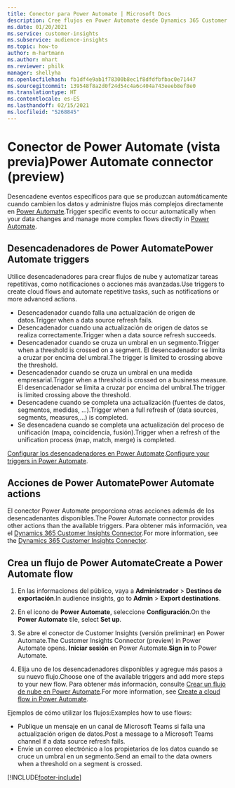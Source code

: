 ```yaml
---
title: Conector para Power Automate | Microsoft Docs
description: Cree flujos en Power Automate desde Dynamics 365 Customer Insights.
ms.date: 01/20/2021
ms.service: customer-insights
ms.subservice: audience-insights
ms.topic: how-to
author: m-hartmann
ms.author: mhart
ms.reviewer: philk
manager: shellyha
ms.openlocfilehash: fb1df4e9ab1f78300b8ec1f8dfdfbfbac0e71447
ms.sourcegitcommit: 139548f8a2d0f24d54c4a6c404a743eeeb8ef8e0
ms.translationtype: HT
ms.contentlocale: es-ES
ms.lasthandoff: 02/15/2021
ms.locfileid: "5268845"
---
```

# <a name="power-automate-connector-preview"></a><span data-ttu-id="a3f64-103">Conector de Power Automate (vista previa)</span><span class="sxs-lookup"><span data-stu-id="a3f64-103">Power Automate connector (preview)</span></span>

<span data-ttu-id="a3f64-104">Desencadene eventos específicos para que se produzcan automáticamente cuando cambien los datos y administre flujos más complejos directamente en [Power Automate](https://flow.microsoft.com/).</span><span class="sxs-lookup"><span data-stu-id="a3f64-104">Trigger specific events to occur automatically when your data changes and manage more complex flows directly in [Power Automate](https://flow.microsoft.com/).</span></span>

## <a name="power-automate-triggers"></a><span data-ttu-id="a3f64-105">Desencadenadores de Power Automate</span><span class="sxs-lookup"><span data-stu-id="a3f64-105">Power Automate triggers</span></span>

<span data-ttu-id="a3f64-106">Utilice desencadenadores para crear flujos de nube y automatizar tareas repetitivas, como notificaciones o acciones más avanzadas.</span><span class="sxs-lookup"><span data-stu-id="a3f64-106">Use triggers to create cloud flows and automate repetitive tasks, such as notifications or more advanced actions.</span></span> 

- <span data-ttu-id="a3f64-107">Desencadenador cuando falla una actualización de origen de datos.</span><span class="sxs-lookup"><span data-stu-id="a3f64-107">Trigger when a data source refresh fails.</span></span> 
- <span data-ttu-id="a3f64-108">Desencadenador cuando una actualización de origen de datos se realiza correctamente.</span><span class="sxs-lookup"><span data-stu-id="a3f64-108">Trigger when a data source refresh succeeds.</span></span>
- <span data-ttu-id="a3f64-109">Desencadenador cuando se cruza un umbral en un segmento.</span><span class="sxs-lookup"><span data-stu-id="a3f64-109">Trigger when a threshold is crossed on a segment.</span></span> <span data-ttu-id="a3f64-110">El desencadenador se limita a cruzar por encima del umbral.</span><span class="sxs-lookup"><span data-stu-id="a3f64-110">The trigger is limited to crossing above the threshold.</span></span>
- <span data-ttu-id="a3f64-111">Desencadenador cuando se cruza un umbral en una medida empresarial.</span><span class="sxs-lookup"><span data-stu-id="a3f64-111">Trigger when a threshold is crossed on a business measure.</span></span> <span data-ttu-id="a3f64-112">El desencadenador se limita a cruzar por encima del umbral.</span><span class="sxs-lookup"><span data-stu-id="a3f64-112">The trigger is limited crossing above the threshold.</span></span>
- <span data-ttu-id="a3f64-113">Desencadene cuando se completa una actualización (fuentes de datos, segmentos, medidas, ...).</span><span class="sxs-lookup"><span data-stu-id="a3f64-113">Trigger when a full refresh of (data sources, segments, measures,...) is completed.</span></span>
- <span data-ttu-id="a3f64-114">Se desencadena cuando se completa una actualización del proceso de unificación (mapa, coincidencia, fusión).</span><span class="sxs-lookup"><span data-stu-id="a3f64-114">Trigger when a refresh of the unification process (map, match, merge) is completed.</span></span>

<span data-ttu-id="a3f64-115">[Configurar los desencadenadores en Power Automate](https://flow.microsoft.com/connectors/shared_customerinsights/dynamics-365-customer-insights-connector/).</span><span class="sxs-lookup"><span data-stu-id="a3f64-115">[Configure your triggers in Power Automate](https://flow.microsoft.com/connectors/shared_customerinsights/dynamics-365-customer-insights-connector/).</span></span>

## <a name="power-automate-actions"></a><span data-ttu-id="a3f64-116">Acciones de Power Automate</span><span class="sxs-lookup"><span data-stu-id="a3f64-116">Power Automate actions</span></span>
<span data-ttu-id="a3f64-117">El conector Power Automate proporciona otras acciones además de los desencadenantes disponibles.</span><span class="sxs-lookup"><span data-stu-id="a3f64-117">The Power Automate connector provides other actions than the available triggers.</span></span> <span data-ttu-id="a3f64-118">Para obtener más información, vea el [Dynamics 365 Customer Insights Connector](https://docs.microsoft.com/connectors/customerinsights/).</span><span class="sxs-lookup"><span data-stu-id="a3f64-118">For more information, see the [Dynamics 365 Customer Insights Connector](https://docs.microsoft.com/connectors/customerinsights/).</span></span>

## <a name="create-a-power-automate-flow"></a><span data-ttu-id="a3f64-119">Crea un flujo de Power Automate</span><span class="sxs-lookup"><span data-stu-id="a3f64-119">Create a Power Automate flow</span></span>

1. <span data-ttu-id="a3f64-120">En las informaciones del público, vaya a **Administrador** > **Destinos de exportación**.</span><span class="sxs-lookup"><span data-stu-id="a3f64-120">In audience insights, go to **Admin** > **Export destinations**.</span></span>

1. <span data-ttu-id="a3f64-121">En el icono de **Power Automate**, seleccione **Configuración**.</span><span class="sxs-lookup"><span data-stu-id="a3f64-121">On the **Power Automate** tile, select **Set up**.</span></span>

1. <span data-ttu-id="a3f64-122">Se abre el conector de Customer Insights (versión preliminar) en Power Automate.</span><span class="sxs-lookup"><span data-stu-id="a3f64-122">The Customer Insights Connector (preview) in Power Automate opens.</span></span> <span data-ttu-id="a3f64-123">**Iniciar sesión** en Power Automate.</span><span class="sxs-lookup"><span data-stu-id="a3f64-123">**Sign in** to Power Automate.</span></span>

1. <span data-ttu-id="a3f64-124">Elija uno de los desencadenadores disponibles y agregue más pasos a su nuevo flujo.</span><span class="sxs-lookup"><span data-stu-id="a3f64-124">Choose one of the available triggers and add more steps to your new flow.</span></span> <span data-ttu-id="a3f64-125">Para obtener más información, consulte [Crear un flujo de nube en Power Automate](https://docs.microsoft.com/power-automate/get-started-logic-flow).</span><span class="sxs-lookup"><span data-stu-id="a3f64-125">For more information, see [Create a cloud flow in Power Automate](https://docs.microsoft.com/power-automate/get-started-logic-flow).</span></span>

<span data-ttu-id="a3f64-126">Ejemplos de cómo utilizar los flujos:</span><span class="sxs-lookup"><span data-stu-id="a3f64-126">Examples how to use flows:</span></span> 
- <span data-ttu-id="a3f64-127">Publique un mensaje en un canal de Microsoft Teams si falla una actualización origen de datos.</span><span class="sxs-lookup"><span data-stu-id="a3f64-127">Post a message to a Microsoft Teams channel if a data source refresh fails.</span></span> 
- <span data-ttu-id="a3f64-128">Envíe un correo electrónico a los propietarios de los datos cuando se cruce un umbral en un segmento.</span><span class="sxs-lookup"><span data-stu-id="a3f64-128">Send an email to the data owners when a threshold on a segment is crossed.</span></span>



[!INCLUDE[footer-include](../includes/footer-banner.md)]